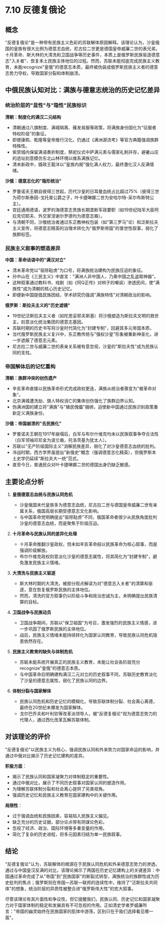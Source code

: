 # 7.10 反德复俄论

## 概念

"反德复俄论"是一种带有民族主义色彩的苏联解体原因解释。该理论认为，沙皇俄国的皇族有很大比例为德意志血统，尼古拉二世更是德国皇帝威廉二世的表兄弟。十月革命、斯大林的大清洗和卫国战争等历史事件，本质上是俄罗斯民族驱逐德意志"入关者"、恢复本土民族主体地位的过程。然而，苏联未能彻底完成民族主义教育，未能recognize"皇俄"的德意志本质，最终被伪装成俄罗斯民族主义者的德意志势力夺权，导致国家分裂和体制崩溃。

## 中俄民族认知对比：满族与德意志统治的历史记忆差异

### 统治阶层的"显性"与"隐性"民族标识

**清朝：制度化的满汉二元结构**
* 清朝通过八旗制度、满城隔离、薙发易服等政策，将满族身份固化为"征服者特权阶级"的象征。
* 即便康熙、乾隆等皇帝推行汉化，仍通过《满洲源流考》等官方典籍强调族群特殊性。
* 紫禁城内保留满语奏折制度，祭祀仪式中萨满元素与儒家礼制并存，避暑山庄的选址刻意模仿东北山林环境以维系满族记忆。
* 清末新政中，摄政王载沣以"皇族内阁"强化满人权力，最终激化汉人反满情绪。

**沙俄：德意志化的"隐形统治"**
* 罗曼诺夫王朝自彼得三世起，历代沙皇的日耳曼血统占比超过75%（彼得三世为荷尔斯泰因-戈托普公爵之子，叶卡捷琳娜二世为安哈尔特-采尔布斯特公主）。
* 宫廷通用德语，波罗的海德意志贵族长期垄断军政要职（如19世纪陆军大臣阿拉克切耶夫、外交家涅谢尔罗德均为德意志裔）。
* 与清朝不同，沙俄统治者通过东正教神权包装（如"第三罗马"论）和泛斯拉夫主义宣传，将德意志精英的治理术转化为"俄罗斯帝国"的普世性叙事，弱化了族群标签。

### 民族主义叙事的塑造差异

**中国：革命话语中的"满汉对立"**
* 清末革命党以"驱除鞑虏"为口号，将满族统治建构为民族压迫的象征。
* 孙中山在《三民主义》中直言："满洲人非中国人，乃乘中国之乱盗取神器"。
* 这种叙事通过教科书、戏剧（如《阿Q正传》对辫子的嘲讽）渗透民间，使"满族性"成为清朝的核心历史记忆。
* 即便新中国提倡民族团结，学术研究仍强调"满族特性"对清朝政治的影响。

**俄罗斯：斯拉夫主义的"历史滤镜"**
* 19世纪泛斯拉夫主义者（如陀思妥耶夫斯基）将沙俄塑造为斯拉夫文明的救世主，刻意淡化统治集团的德意志基因。
* 苏联时期的历史书写将沙皇时代简化为"封建专制"，回避其多元帝国本质。
* 当代俄罗斯民族主义复兴中，东正教传统与"强权沙皇"形象被重新神圣化，进一步遮蔽了德意志元素。
* 尼古拉二世与威廉二世的表亲关系被有意忽视，沙皇的"斯拉夫性"成为民族认同的支柱。

### 帝国解体后的记忆重构

**清朝：族群冲突的创伤遗产**
* 辛亥革命直接以民族革命形式完成政权更迭，满族从统治者骤变为"被革命对象"。
* 北京满城遭洗劫、旗人特权消亡的集体创伤强化了族群边界认知。
* 伪满洲国的建立将"满族"与"殖民傀儡"捆绑，迫使新中国通过民族识别政策重新定义满族身份。

**沙俄：帝国崩溃的"去民族化"**
* 罗曼诺夫王朝在1917年崩塌后，白军与布尔什维克均未以民族叙事争夺合法性（白军领袖邓尼金为波兰裔，托洛茨基为犹太人）。
* 苏联以"无产阶级国际主义"消解民族差异，弱化了对沙皇德意志血统的批判。
* 冷战时期，西方学界虽提出"新俄史"概念（强调德意志化精英），但俄罗斯本土史学仍延续"斯拉夫大一统"范式。
* 直至今日，普通民众对叶卡捷琳娜二世的德国出身仍缺乏敏感。

## 主要论点分析

1. **皇俄德意志血统与民族认同危机**
   * 沙皇俄国末代皇族多为德意志血统，尼古拉二世与德国皇帝威廉二世有亲属关系，俄国高层长期受德意志文化影响。
   * 与中国革命党明确提出"驱除鞑虏"不同，俄国革命者很少从民族角度批判沙皇的德意志血统，而是聚焦于阶级压迫。

2. **十月革命与民族认同的差异化处理**
   * 十月革命推翻沙皇政权，但未如辛亥革命般以民族革命为核心叙事，而是强调阶级解放。
   * 布尔什维克政权刻意淡化沙皇的德意志属性，将其简化为"封建专制"，避免激发民族主义情绪。

3. **大清洗与民族主义驱逐**
   * 斯大林时期的大清洗，被部分观点解读为对"德意志入关者"的清算和驱逐，意在恢复俄罗斯民族的主体地位。
   * 然而，清洗的官方叙事仍以阶级斗争和政治忠诚为主，未明确提出民族清算的目标。

4. **卫国战争与民族动员**
   * 卫国战争期间，苏联以"保卫祖国"为号召，激发强烈的民族主义情感，进一步巩固了俄罗斯民族的主体地位。
   * 战后，民族主义情绪未能持续转化为国家认同教育，导致民族认同危机隐患依然存在。

5. **民族主义教育的缺失与体制危机**
   * 苏联未能系统开展真正的民族主义教育，未能让社会各阶层充分recognize"皇俄"的德意志本质。
   * 与中国革命后明确建构满汉二元对立的历史叙事不同，苏联历史教育淡化了沙皇的德意志属性，弱化了民族认同的边界。

6. **体制分裂与国家解体**
   * 民族认同危机和历史记忆的模糊化，导致苏联体制分裂、社会离心离德，最终在20世纪末爆发为国家解体。
   * 戈尔巴乔夫和叶利钦等改革派领导人，被"反德复俄论"视为德意志势力的代理人，通过西化改革瓦解苏联体制。

## 对该理论的评价

"反德复俄论"以民族主义为核心，强调民族认同和外来势力对国家命运的影响，并通过中俄对比揭示了历史记忆建构的差异。

**积极方面**：
* 揭示了民族认同和国家凝聚力对体制稳定的重要性。
* 通过中俄对比，展示了不同历史叙事对国家认同的塑造作用。
* 为理解苏联体制分裂和社会离心提供了另类视角。
* 强调历史记忆和民族主义教育在国家建构中的关键作用。

**局限性**：
* 过于强调血统和民族因素，容易陷入民族主义偏见。
* 缺乏充分的历史证据，部分论点带有阴谋论色彩。
* 忽视了经济、政治、国际环境等多重变量的作用。
* 简化了复杂的历史进程，将多元因素归结为单一民族叙事。

## 结论

"反德复俄论"认为，苏联解体的根源在于民族认同危机和外来德意志势力的渗透。通过与中国皇汉反满的对比，该理论揭示了两国在历史记忆建构上的关键差异：中国通过革命完成了从"帝国"到"民族国家"的断裂式转型，满族统治的族群性成为历史批判的焦点；俄罗斯则在帝国—苏联—联邦的连续性中，维持了"泛斯拉夫共同体"的想象，统治阶层的异质性被整合进"俄罗斯伟大性"的宏大叙事。

尽管该理论有其片面性和争议性，但它提醒我们，民族认同、历史记忆和国家凝聚力对于国家体制的稳定和发展具有不可忽视的作用。正如清史学者罗威廉所言："帝国的幽灵始终在民族国家的肌体中游荡，区别只在于我们选择看见哪一面"。
